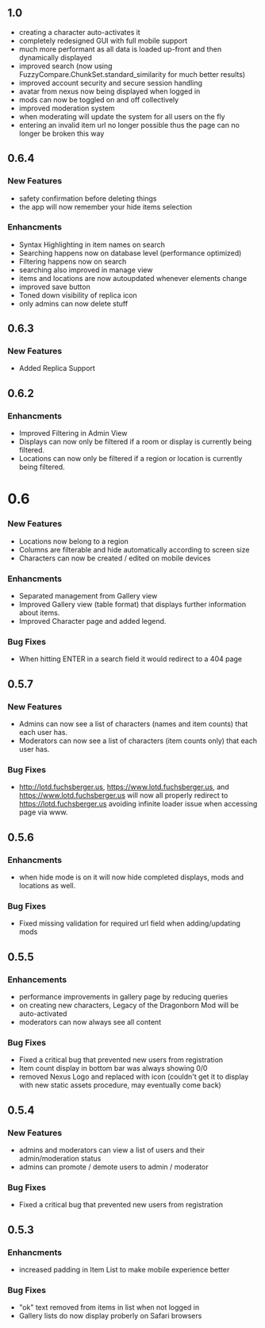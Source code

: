 ## 1.0
  - creating a character auto-activates it
  - completely redesigned GUI with full mobile support
  - much more performant as all data is loaded up-front and then dynamically displayed
  - improved search (now using FuzzyCompare.ChunkSet.standard_similarity for much better results)
  - improved account security and secure session handling
  - avatar from nexus now being displayed when logged in
  - mods can now be toggled on and off collectively
  - improved moderation system
  - when moderating will update the system for all users on the fly
  - entering an invalid item url no longer possible thus the page can no longer be broken this way

## 0.6.4

### New Features
  - safety confirmation before deleting things
  - the app will now remember your hide items selection

### Enhancments
  - Syntax Highlighting in item names on search
  - Searching happens now on database level (performance optimized)
  - Filtering happens now on search
  - searching also improved in manage view
  - items and locations are now autoupdated whenever elements change
  - improved save button
  - Toned down visibility of replica icon
  - only admins can now delete stuff

## 0.6.3

### New Features
  - Added Replica Support

## 0.6.2

### Enhancments
  - Improved Filtering in Admin View
  - Displays can now only be filtered if a room or display is currently being filtered.
  - Locations can now only be filtered if a region or location is currently being filtered.

# 0.6

### New Features
  - Locations now belong to a region
  - Columns are filterable and hide automatically according to screen size
  - Characters can now be created / edited on mobile devices

### Enhancments
  - Separated management from Gallery view
  - Improved Gallery view (table format) that displays further information about items.
  - Improved Character page and added legend.

### Bug Fixes
  - When hitting ENTER in a search field it would redirect to a 404 page



## 0.5.7

### New Features
  - Admins can now see a list of characters (names and item counts) that each user has.
  - Moderators can now see a list of characters (item counts only) that each user has.

### Bug Fixes
  - http://lotd.fuchsberger.us, https://www.lotd.fuchsberger.us, and https://www.lotd.fuchsberger.us will now all properly redirect to https://lotd.fuchsberger.us avoiding infinite loader issue when accessing page via www.

## 0.5.6

### Enhancments
  - when hide mode is on it will now hide completed displays, mods and locations as well.

### Bug Fixes
  - Fixed missing validation for required url field when adding/updating mods

## 0.5.5

### Enhancements
  - performance improvements in gallery page by reducing queries
  - on creating new characters, Legacy of the Dragonborn Mod will be auto-activated
  - moderators can now always see all content

### Bug Fixes
  - Fixed a critical bug that prevented new users from registration
  - Item count display in bottom bar was always showing 0/0
  - removed Nexus Logo and replaced with icon (couldn't get it to display with new static assets procedure, may eventually come back)

## 0.5.4

### New Features
  - admins and moderators can view a list of users and their admin/moderation status
  - admins can promote / demote users to admin / moderator

### Bug Fixes
  - Fixed a critical bug that prevented new users from registration

## 0.5.3

### Enhancments
  - increased padding in Item List to make mobile experience better

### Bug Fixes
  - "ok" text removed from items in list when not logged in
  - Gallery lists do now display proberly on Safari browsers
